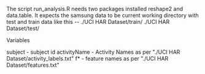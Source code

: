 The script run_analysis.R needs two packages  installed reshape2 and data.table. 
It expects the samsung data to be current working directory with test and train data like this --
./UCI HAR Dataset/train/
./UCI HAR Dataset/test/

Variables 

 subject  - subject id
 activityName  - Activity Names as per "./UCI HAR Dataset/activity_labels.txt"
 f* - feature names as per "./UCI HAR Dataset/features.txt"

